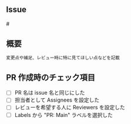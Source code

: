 ## Issue

\#

## 概要

```Markdown
変更点や補足、レビュー時に特に見てほしい点などを記載
```

## PR 作成時のチェック項目

- [ ] PR 名は issue 名と同じにした
- [ ] 担当者として Assignees を設定した
- [ ] レビューを希望する人に Reviewers を設定した
- [ ] Labels から "PR: Main" ラベルを選択した
